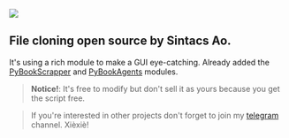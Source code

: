 ![](https://i.imgur.com/9H6gPxW.png)
## File cloning open source by Sintacs Ao.

It's using a rich module to make a GUI eye-catching. Already added the [PyBookScrapper](https://github.com/sintxcs/PyBookScrapper) and [PyBookAgents](https://github.com/sintxcs/PyBookAgents) modules.

> **Notice!**: It's free to modify but don't sell it as yours because you get the script free.

> If you're interested in other projects don't forget to join my [telegram](https://t.me/syntxcs) channel. Xièxiè!
